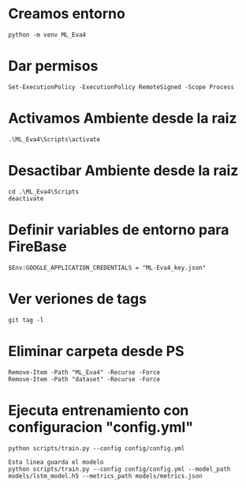 # Creamos entorno

    python -m venv ML_Eva4

# Dar permisos

    Set-ExecutionPolicy -ExecutionPolicy RemoteSigned -Scope Process

# Activamos Ambiente desde la raiz

    .\ML_Eva4\Scripts\activate

# Desactibar Ambiente desde la raiz

    cd .\ML_Eva4\Scripts
    deactivate

# Definir variables de entorno para FireBase

    $Env:GOOGLE_APPLICATION_CREDENTIALS = "ML-Eva4_key.json"

# Ver veriones de tags

    git tag -l 

# Eliminar carpeta desde PS

    Remove-Item -Path "ML_Eva4" -Recurse -Force
    Remove-Item -Path "dataset" -Recurse -Force

# Ejecuta entrenamiento con configuracion "config.yml"
    python scripts/train.py --config config/config.yml

    Esta linea guarda el modelo
    python scripts/train.py --config config/config.yml --model_path models/lstm_model.h5 --metrics_path models/metrics.json 